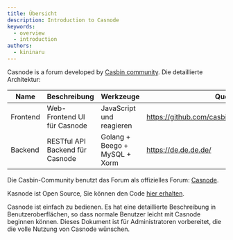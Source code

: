```yaml
---
title: Übersicht
description: Introduction to Casnode
keywords:
  - overview
  - introduction
authors:
  - kininaru
---
```


Casnode is a forum developed by [Casbin community](https://casbin.io/). Die detaillierte Architektur:

| Name     | Beschreibung                    | Werkzeuge                     | Quellcode                                         |
| -------- | ------------------------------- | ----------------------------- | ------------------------------------------------- |
| Frontend | Web-Frontend UI für Casnode     | JavaScript und reagieren      | https://github.com/casbin/casnode/tree/master/web |
| Backend  | RESTful API Backend für Casnode | Golang + Beego + MySQL + Xorm | https://de.de.de.de/                              |

 Die Casbin-Community benutzt das Forum als offizielles Forum: [Casnode](https://forum.casbin.com/).

Kasnode ist Open Source, Sie können den Code [hier erhalten](https://github.com/casbin/casnode).

Casnode ist einfach zu bedienen. Es hat eine detaillierte Beschreibung in Benutzeroberflächen, so dass normale Benutzer leicht mit Casnode beginnen können. Dieses Dokument ist für Administratoren vorbereitet, die die volle Nutzung von Casnode wünschen.